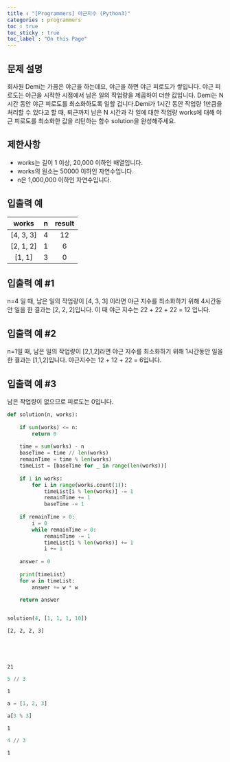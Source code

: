 ```yaml
---
title : "[Programmers] 야근지수 (Python3)"
categories : programmers
toc : true
toc_sticky : true
toc_label : "On this Page"
---
```



## 문제 설명
회사원 Demi는 가끔은 야근을 하는데요, 야근을 하면 야근 피로도가 쌓입니다. 야근 피로도는 야근을 시작한 시점에서 남은 일의 작업량을 제곱하여 더한 값입니다. Demi는 N시간 동안 야근 피로도를 최소화하도록 일할 겁니다.Demi가 1시간 동안 작업량 1만큼을 처리할 수 있다고 할 때, 퇴근까지 남은 N 시간과 각 일에 대한 작업량 works에 대해 야근 피로도를 최소화한 값을 리턴하는 함수 solution을 완성해주세요.


## 제한사항
* works는 길이 1 이상, 20,000 이하인 배열입니다.
* works의 원소는 50000 이하인 자연수입니다.
* n은 1,000,000 이하인 자연수입니다.

## 입출력 예
|works|n|result|
|:---:|:---:|:---:|
|[4, 3, 3]|4|12|
|[2, 1, 2]|1|6|
|[1, 1]|3|0|

## 입출력 예 #1
n=4 일 때, 남은 일의 작업량이 [4, 3, 3] 이라면 야근 지수를 최소화하기 위해 4시간동안 일을 한 결과는 [2, 2, 2]입니다. 이 때 야근 지수는 22 + 22 + 22 = 12 입니다.

## 입출력 예 #2
n=1일 때, 남은 일의 작업량이 [2,1,2]라면 야근 지수를 최소화하기 위해 1시간동안 일을 한 결과는 [1,1,2]입니다. 야근지수는 12 + 12 + 22 = 6입니다.

## 입출력 예 #3
남은 작업량이 없으므로 피로도는 0입니다.


```python
def solution(n, works):
    
    if sum(works) <= n:
        return 0
    
    time = sum(works) - n
    baseTime = time // len(works) 
    remainTime = time % len(works)
    timeList = [baseTime for _ in range(len(works))]
    
    if 1 in works:
        for i in range(works.count(1)):
            timeList[i % len(works)] -= 1
            remainTime += 1
            baseTime -= 1
            
    if remainTime > 0:
        i = 0
        while remainTime > 0:
            remainTime -= 1
            timeList[i % len(works)] += 1
            i += 1
    
    answer = 0
    
    print(timeList)
    for w in timeList:
        answer += w * w
        
    return answer
```


```python

```


```python
solution(4, [1, 1, 1, 10])
```

    [2, 2, 2, 3]





    21




```python
5 // 3
```




    1




```python
a = [1, 2, 3]

a[3 % 3]
```




    1




```python
4 // 3
```




    1




```python

```
